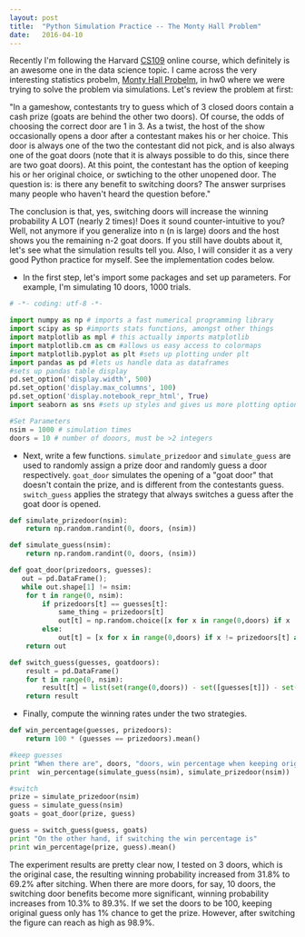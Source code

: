 ```yaml
---
layout: post
title:  "Python Simulation Practice -- The Monty Hall Problem"
date:   2016-04-10
---
```


<span class="dropcap">R</span>ecently I'm following the Harvard [CS109](http://cs109.github.io/2015/) online course, which definitely is an awesome one in the data science topic. I came across the very interesting statistics probelm,  [Monty Hall Probelm](https://en.wikipedia.org/wiki/Monty_Hall_problem), in hw0 where we were trying to solve the problem via simulations. Let's review the problem at first:

"In a gameshow, contestants try to guess which of 3 closed doors contain a cash prize (goats are behind the other two doors). Of course, the odds of choosing the correct door are 1 in 3. As a twist, the host of the show occasionally opens a door after a contestant makes his or her choice. This door is always one of the two the contestant did not pick, and is also always one of the goat doors (note that it is always possible to do this, since there are two goat doors). At this point, the contestant has the option of keeping his or her original choice, or swtiching to the other unopened door. The question is: is there any benefit to switching doors? The answer surprises many people who haven't heard the question before." 

The conclusion is that, yes, switching doors will increase the winning probability A LOT (nearly 2 times)! Does it sound counter-intuitive to you? Well, not anymore if you generalize into n (n is large) doors and the host shows you the remaining n-2 goat doors. If you still have doubts about it, let's see what the simulation results tell you. Also, I will consider it as a very good Python practice for myself. See the implementation codes below.

- In the first step, let's import some packages and set up parameters. For example, I'm simulating 10 doors, 1000 trials.

```python
# -*- coding: utf-8 -*-

import numpy as np # imports a fast numerical programming library
import scipy as sp #imports stats functions, amongst other things
import matplotlib as mpl # this actually imports matplotlib
import matplotlib.cm as cm #allows us easy access to colormaps
import matplotlib.pyplot as plt #sets up plotting under plt
import pandas as pd #lets us handle data as dataframes
#sets up pandas table display
pd.set_option('display.width', 500)
pd.set_option('display.max_columns', 100)
pd.set_option('display.notebook_repr_html', True)
import seaborn as sns #sets up styles and gives us more plotting options

#Set Parameters
nsim = 1000 # simulation times
doors = 10 # number of dooors, must be >2 integers
```
- Next, write a few functions. `simulate_prizedoor` and `simulate_guess` are used to randomly assign a prize door and randomly guess a door respectively. `goat_door` simulates the opening of a "goat door" that doesn't contain the prize, and is different from the contestants guess. `switch_guess` applies the strategy that always switches a guess after the goat door is opened.


```python
def simulate_prizedoor(nsim):
    return np.random.randint(0, doors, (nsim))

def simulate_guess(nsim):
    return np.random.randint(0, doors, (nsim))

def goat_door(prizedoors, guesses):
   out = pd.DataFrame();
   while out.shape[1] != nsim:
    for t in range(0, nsim):
        if prizedoors[t] == guesses[t]:
            same_thing = prizedoors[t]
            out[t] = np.random.choice([x for x in range(0,doors) if x != same_thing], doors-2, replace = False)
        else:
            out[t] = [x for x in range(0,doors) if x != prizedoors[t] and x != guesses[t]]
    return out    

def switch_guess(guesses, goatdoors):
    result = pd.DataFrame()
    for t in range(0, nsim):
        result[t] = list(set(range(0,doors)) - set([guesses[t]]) - set(goatdoors[t]))
    return result
```   

  - Finally, compute the winning rates under the two strategies.  

```python
def win_percentage(guesses, prizedoors):
    return 100 * (guesses == prizedoors).mean()

#keep guesses
print "When there are", doors, "doors, win percentage when keeping original door is"
print  win_percentage(simulate_guess(nsim), simulate_prizedoor(nsim))

#switch
prize = simulate_prizedoor(nsim)
guess = simulate_guess(nsim)
goats = goat_door(prize, guess)

guess = switch_guess(guess, goats)
print "On the other hand, if switching the win percentage is"
print win_percentage(prize, guess).mean()
```

The experiment results are pretty clear now, I tested on 3 doors, which is the original case, the resulting winning probability increased from 31.8% to 69.2% after sitching. When there are more doors, for say, 10 doors, the switching door benefits become more significant, winning probability increases from 10.3% to 89.3%. If we set the doors to be 100, keeping original guess only has 1% chance to get the prize. However, after switching the figure can reach as high as 98.9%.
